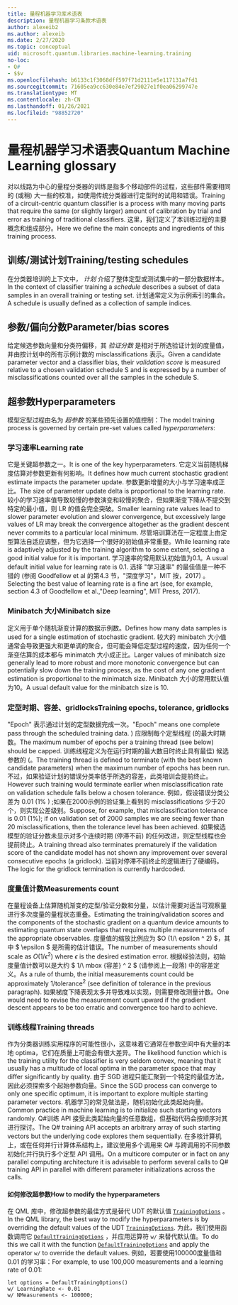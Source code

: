 ```yaml
---
title: 量程机器学习库术语表
description: 量程机器学习条款术语表
author: alexeib2
ms.author: alexeib
ms.date: 2/27/2020
ms.topic: conceptual
uid: microsoft.quantum.libraries.machine-learning.training
no-loc:
- Q#
- $$v
ms.openlocfilehash: b6133c1f3068dff597f71d2111e5e117131a7fd1
ms.sourcegitcommit: 71605ea9cc630e84e7ef29027e1f0ea06299747e
ms.translationtype: MT
ms.contentlocale: zh-CN
ms.lasthandoff: 01/26/2021
ms.locfileid: "98852720"
---
```

# <a name="quantum-machine-learning-glossary"></a><span data-ttu-id="6747b-103">量程机器学习术语表</span><span class="sxs-lookup"><span data-stu-id="6747b-103">Quantum Machine Learning glossary</span></span>

<span data-ttu-id="6747b-104">对以线路为中心的量程分类器的训练是指多个移动部件的过程，这些部件需要相同的 (或稍) 大一些的校准，如使用传统分类器进行定型时的试用和错误。</span><span class="sxs-lookup"><span data-stu-id="6747b-104">Training of a circuit-centric quantum classifier is a process with many moving parts that require the same (or slightly larger) amount of calibration by trial and error as training of traditional classifiers.</span></span> <span data-ttu-id="6747b-105">这里，我们定义了本训练过程的主要概念和组成部分。</span><span class="sxs-lookup"><span data-stu-id="6747b-105">Here we define the main concepts and ingredients of this training process.</span></span>

## <a name="trainingtesting-schedules"></a><span data-ttu-id="6747b-106">训练/测试计划</span><span class="sxs-lookup"><span data-stu-id="6747b-106">Training/testing schedules</span></span>

<span data-ttu-id="6747b-107">在分类器培训的上下文中， *计划* 介绍了整体定型或测试集中的一部分数据样本。</span><span class="sxs-lookup"><span data-stu-id="6747b-107">In the context of classifier training a *schedule* describes a subset of data samples in an overall training or testing set.</span></span> <span data-ttu-id="6747b-108">计划通常定义为示例索引的集合。</span><span class="sxs-lookup"><span data-stu-id="6747b-108">A schedule is usually defined as a collection of sample indices.</span></span>

## <a name="parameterbias-scores"></a><span data-ttu-id="6747b-109">参数/偏向分数</span><span class="sxs-lookup"><span data-stu-id="6747b-109">Parameter/bias scores</span></span>

<span data-ttu-id="6747b-110">给定候选参数向量和分类符偏移，其 *验证分数* 是相对于所选验证计划的度量值，并由按计划中的所有示例计数的 misclassifications 表示。</span><span class="sxs-lookup"><span data-stu-id="6747b-110">Given a candidate parameter vector and a classifier bias, their *validation score* is measured relative to a chosen validation schedule S and is expressed by a number of misclassifications counted over all the samples in the schedule S.</span></span>

## <a name="hyperparameters"></a><span data-ttu-id="6747b-111">超参数</span><span class="sxs-lookup"><span data-stu-id="6747b-111">Hyperparameters</span></span>

<span data-ttu-id="6747b-112">模型定型过程由名为 *超参数* 的某些预先设置的值控制：</span><span class="sxs-lookup"><span data-stu-id="6747b-112">The model training process is governed by certain pre-set values called *hyperparameters*:</span></span>

### <a name="learning-rate"></a><span data-ttu-id="6747b-113">学习速率</span><span class="sxs-lookup"><span data-stu-id="6747b-113">Learning rate</span></span>

<span data-ttu-id="6747b-114">它是关键超参数之一。</span><span class="sxs-lookup"><span data-stu-id="6747b-114">It is one of the key hyperparameters.</span></span> <span data-ttu-id="6747b-115">它定义当前随机梯度估算对参数更新有何影响。</span><span class="sxs-lookup"><span data-stu-id="6747b-115">It defines how much current stochastic gradient estimate impacts the parameter update.</span></span> <span data-ttu-id="6747b-116">参数更新增量的大小与学习速率成正比。</span><span class="sxs-lookup"><span data-stu-id="6747b-116">The size of parameter update delta is proportional to the learning rate.</span></span> <span data-ttu-id="6747b-117">较小的学习速率值导致较慢的参数演变和较慢的聚合，但如果渐变下降从不提交到特定的最小值，则 LR 的值会完全突破。</span><span class="sxs-lookup"><span data-stu-id="6747b-117">Smaller learning rate values lead to slower parameter evolution and slower convergence, but excessively large values of LR may break the convergence altogether as the gradient descent never commits to a particular local minimum.</span></span> <span data-ttu-id="6747b-118">尽管培训算法在一定程度上由定型算法自适应调整，但为它选择一个很好的初始值非常重要。</span><span class="sxs-lookup"><span data-stu-id="6747b-118">While learning rate is adaptively adjusted by the training algorithm to some extent, selecting a good initial value for it is important.</span></span> <span data-ttu-id="6747b-119">学习速率的常用默认初始值为0.1。</span><span class="sxs-lookup"><span data-stu-id="6747b-119">A usual default initial value for learning rate is 0.1.</span></span> <span data-ttu-id="6747b-120">选择 "学习速率" 的最佳值是一种不错的 (参阅 Goodfellow et al 的第4.3 节，"深度学习"，MIT 按，2017) 。</span><span class="sxs-lookup"><span data-stu-id="6747b-120">Selecting the best value of learning rate is a fine art (see, for example, section 4.3 of Goodfellow et al.,"Deep learning", MIT Press, 2017).</span></span>

### <a name="minibatch-size"></a><span data-ttu-id="6747b-121">Minibatch 大小</span><span class="sxs-lookup"><span data-stu-id="6747b-121">Minibatch size</span></span>

<span data-ttu-id="6747b-122">定义用于单个随机渐变计算的数据示例数。</span><span class="sxs-lookup"><span data-stu-id="6747b-122">Defines how many data samples is used for a single estimation of stochastic gradient.</span></span> <span data-ttu-id="6747b-123">较大的 minibatch 大小值通常会导致更强大和更单调的聚合，但可能会降低定型过程的速度，因为任何一个渐变估算的成本都与 minimatch 大小成正比。</span><span class="sxs-lookup"><span data-stu-id="6747b-123">Larger values of minibatch size generally lead to more robust and more monotonic convergence but can potentially slow down the training process, as the cost of any one gradient estimation is proportional to the minimatch size.</span></span> <span data-ttu-id="6747b-124">Minibatch 大小的常用默认值为10。</span><span class="sxs-lookup"><span data-stu-id="6747b-124">A usual default value for the minibatch size is 10.</span></span>

### <a name="training-epochs-tolerance-gridlocks"></a><span data-ttu-id="6747b-125">定型时期、容差、gridlocks</span><span class="sxs-lookup"><span data-stu-id="6747b-125">Training epochs, tolerance, gridlocks</span></span>

<span data-ttu-id="6747b-126">"Epoch" 表示通过计划的定型数据完成一次。</span><span class="sxs-lookup"><span data-stu-id="6747b-126">"Epoch" means one complete pass through the scheduled training data.</span></span>
<span data-ttu-id="6747b-127">) 应限制每个定型线程 (的最大时期数。</span><span class="sxs-lookup"><span data-stu-id="6747b-127">The maximum number of epochs per a training thread (see below) should be capped.</span></span> <span data-ttu-id="6747b-128">训练线程定义为在运行时期的最大数目时终止具有最佳) 候选参数的 (。</span><span class="sxs-lookup"><span data-stu-id="6747b-128">The training thread is defined to terminate (with the best known candidate parameters) when the maximum number of epochs has been run.</span></span> <span data-ttu-id="6747b-129">不过，如果验证计划的错误分类率低于所选的容差，此类培训会提前终止。</span><span class="sxs-lookup"><span data-stu-id="6747b-129">However such training would terminate earlier when misclassification rate on validation schedule falls below a chosen tolerance.</span></span> <span data-ttu-id="6747b-130">例如，假设错误分类公差为 0.01 (1% ) ;如果在2000示例的验证集上看到的 misclassifications 少于20个，则实现公差级别。</span><span class="sxs-lookup"><span data-stu-id="6747b-130">Suppose, for example, that misclassification tolerance is 0.01 (1%); if on validation set of 2000 samples we are seeing fewer than 20 misclassifications, then the tolerance level has been achieved.</span></span> <span data-ttu-id="6747b-131">如果候选模型的验证分数未显示对多个连续时期 (停滞不前) 的任何改进，则定型线程也会提前终止。</span><span class="sxs-lookup"><span data-stu-id="6747b-131">A training thread also terminates prematurely if the validation score of the candidate model has not shown any improvement over several consecutive epochs (a gridlock).</span></span> <span data-ttu-id="6747b-132">当前对停滞不前终止的逻辑进行了硬编码。</span><span class="sxs-lookup"><span data-stu-id="6747b-132">The logic for the gridlock termination is currently hardcoded.</span></span>

### <a name="measurements-count"></a><span data-ttu-id="6747b-133">度量值计数</span><span class="sxs-lookup"><span data-stu-id="6747b-133">Measurements count</span></span>

<span data-ttu-id="6747b-134">在量程设备上估算随机渐变的定型/验证分数和分量，以估计需要对适当可观察量进行多次度量的量程状态重叠。</span><span class="sxs-lookup"><span data-stu-id="6747b-134">Estimating the training/validation scores and the components of the stochastic gradient on a quantum device amounts to estimating quantum state overlaps that requires multiple measurements of the appropriate observables.</span></span> <span data-ttu-id="6747b-135">度量值的缩放比例应为 $O (1/\ epsilon ^ 2) $，其中 $ \epsilon $ 是所需的估计错误。</span><span class="sxs-lookup"><span data-stu-id="6747b-135">The number of measurements should scale as $O(1/\epsilon^2)$ where $\epsilon$ is the desired estimation error.</span></span>
<span data-ttu-id="6747b-136">根据经验法则，初始度量值计数可以是大约 $ 1/\ mbox {容差} ^ 2 $ (请参阅上一段落) 中的容差定义。</span><span class="sxs-lookup"><span data-stu-id="6747b-136">As a rule of thumb, the initial measurements count could be approximately $1/\mbox{tolerance}^2$ (see definition of tolerance in the previous paragraph).</span></span> <span data-ttu-id="6747b-137">如果梯度下降表现太多并导致难以实现，则需要修改测量计数。</span><span class="sxs-lookup"><span data-stu-id="6747b-137">One would need to revise the measurement count upward if the gradient descent appears to be too erratic and convergence too hard to achieve.</span></span>

### <a name="training-threads"></a><span data-ttu-id="6747b-138">训练线程</span><span class="sxs-lookup"><span data-stu-id="6747b-138">Training threads</span></span>

<span data-ttu-id="6747b-139">作为分类器训练实用程序的可能性很小，这意味着它通常在参数空间中有大量的本地 optima，它们在质量上可能会有很大差异。</span><span class="sxs-lookup"><span data-stu-id="6747b-139">The likelihood function which is the training utility for the classifier is very seldom convex, meaning that it usually has a multitude of local optima in the parameter space that may differ significantly by quality.</span></span> <span data-ttu-id="6747b-140">由于 SGD 进程只能汇聚到一个特定的最佳方法，因此必须探索多个起始参数向量。</span><span class="sxs-lookup"><span data-stu-id="6747b-140">Since the SGD process can converge to only one specific optimum, it is important to explore multiple starting parameter vectors.</span></span> <span data-ttu-id="6747b-141">机器学习的常见做法是，随机初始化此类起始向量。</span><span class="sxs-lookup"><span data-stu-id="6747b-141">Common practice in machine learning is to initialize such starting vectors randomly.</span></span> <span data-ttu-id="6747b-142">Q#训练 API 接受此类起始向量的任意数组，但基础代码会按顺序对其进行探讨。</span><span class="sxs-lookup"><span data-stu-id="6747b-142">The Q# training API accepts an arbitrary array of such starting vectors but the underlying code explores them sequentially.</span></span> <span data-ttu-id="6747b-143">在多核计算机上，或在任何并行计算体系结构上，建议使用多个调用来 Q# 与跨调用的不同参数初始化并行执行多个定型 API 调用。</span><span class="sxs-lookup"><span data-stu-id="6747b-143">On a multicore computer or in fact on any parallel computing architecture it is advisable to perform several calls to Q# training API in parallel with different parameter initializations across the calls.</span></span>

#### <a name="how-to-modify-the-hyperparameters"></a><span data-ttu-id="6747b-144">如何修改超参数</span><span class="sxs-lookup"><span data-stu-id="6747b-144">How to modify the hyperparameters</span></span>

<span data-ttu-id="6747b-145">在 QML 库中，修改超参数的最佳方式是替代 UDT 的默认值 [`TrainingOptions`](xref:Microsoft.Quantum.MachineLearning.TrainingOptions) 。</span><span class="sxs-lookup"><span data-stu-id="6747b-145">In the QML library, the best way to modify the hyperparameters is by overriding the default values of the UDT [`TrainingOptions`](xref:Microsoft.Quantum.MachineLearning.TrainingOptions).</span></span> <span data-ttu-id="6747b-146">为此，我们使用函数调用它 [`DefaultTrainingOptions`](xref:Microsoft.Quantum.MachineLearning.DefaultTrainingOptions) ，并应用运算符 `w/` 来替代默认值。</span><span class="sxs-lookup"><span data-stu-id="6747b-146">To do this we call it with the function [`DefaultTrainingOptions`](xref:Microsoft.Quantum.MachineLearning.DefaultTrainingOptions) and apply the operator `w/` to override the default values.</span></span> <span data-ttu-id="6747b-147">例如，若要使用100000度量值和0.01 的学习率：</span><span class="sxs-lookup"><span data-stu-id="6747b-147">For example, to use 100,000 measurements and a learning rate of 0.01:</span></span>

```qsharp
let options = DefaultTrainingOptions()
w/ LearningRate <- 0.01
w/ NMeasurements <- 100000;
```

